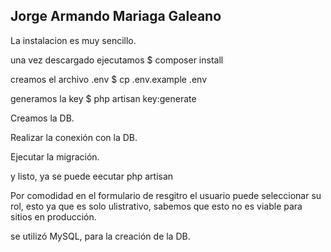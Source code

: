 

## Jorge Armando Mariaga Galeano

La instalacion es muy sencillo.

una vez descargado ejecutamos 
$ composer install

creamos el archivo .env 
$ cp .env.example .env

generamos la key
$ php artisan key:generate

Creamos la DB.

Realizar la conexión con la DB.

Ejecutar la migración.

y listo, ya se puede eecutar php artisan

Por comodidad en el formulario de resgitro el usuario puede seleccionar su rol, esto ya que es solo ulistrativo, sabemos que esto no es viable para sitios en producción.

se utilizó MySQL, para la creación de la DB.






